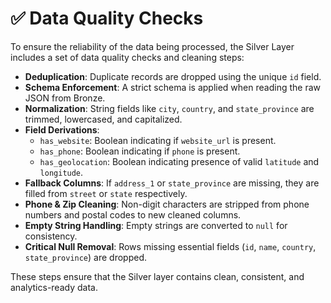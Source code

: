 # ✅ Data Quality Checks

To ensure the reliability of the data being processed, the Silver Layer includes a set of data quality checks and cleaning steps:

- **Deduplication**: Duplicate records are dropped using the unique `id` field.
- **Schema Enforcement**: A strict schema is applied when reading the raw JSON from Bronze.
- **Normalization**: String fields like `city`, `country`, and `state_province` are trimmed, lowercased, and capitalized.
- **Field Derivations**:
  - `has_website`: Boolean indicating if `website_url` is present.
  - `has_phone`: Boolean indicating if `phone` is present.
  - `has_geolocation`: Boolean indicating presence of valid `latitude` and `longitude`.
- **Fallback Columns**: If `address_1` or `state_province` are missing, they are filled from `street` or `state` respectively.
- **Phone & Zip Cleaning**: Non-digit characters are stripped from phone numbers and postal codes to new cleaned columns.
- **Empty String Handling**: Empty strings are converted to `null` for consistency.
- **Critical Null Removal**: Rows missing essential fields (`id`, `name`, `country`, `state_province`) are dropped.

These steps ensure that the Silver layer contains clean, consistent, and analytics-ready data.
